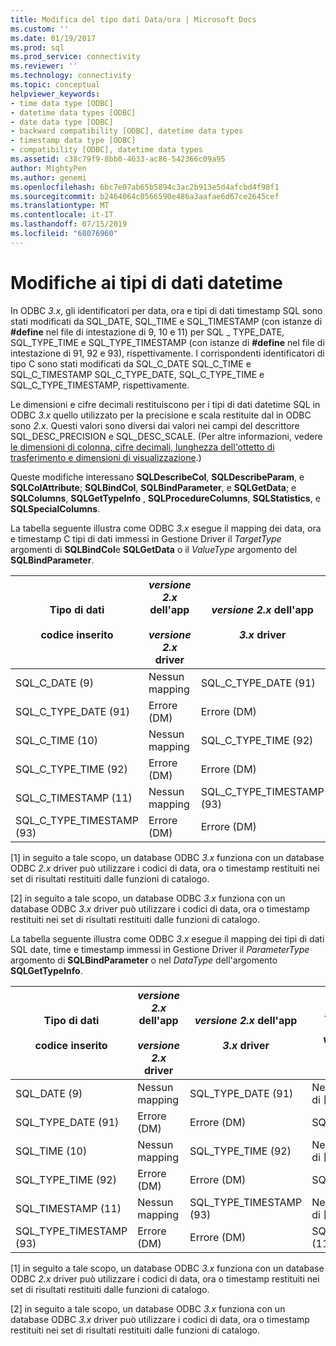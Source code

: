 ```yaml
---
title: Modifica del tipo dati Data/ora | Microsoft Docs
ms.custom: ''
ms.date: 01/19/2017
ms.prod: sql
ms.prod_service: connectivity
ms.reviewer: ''
ms.technology: connectivity
ms.topic: conceptual
helpviewer_keywords:
- time data type [ODBC]
- datetime data types [ODBC]
- date data type [ODBC]
- backward compatibility [ODBC], datetime data types
- timestamp data type [ODBC]
- compatibility [ODBC], datetime data types
ms.assetid: c38c79f9-8bb0-4633-ac86-542366c09a95
author: MightyPen
ms.author: genemi
ms.openlocfilehash: 6bc7e07ab65b5894c3ac2b913e5d4afcbd4f98f1
ms.sourcegitcommit: b2464064c0566590e486a3aafae6d67ce2645cef
ms.translationtype: MT
ms.contentlocale: it-IT
ms.lasthandoff: 07/15/2019
ms.locfileid: "68076960"
---
```

# <a name="datetime-data-type-changes"></a>Modifiche ai tipi di dati datetime
In ODBC *3.x*, gli identificatori per data, ora e tipi di dati timestamp SQL sono stati modificati da SQL_DATE, SQL_TIME e SQL_TIMESTAMP (con istanze di **#define** nel file di intestazione di 9, 10 e 11) per SQL _ TYPE_DATE, SQL_TYPE_TIME e SQL_TYPE_TIMESTAMP (con istanze di **#define** nel file di intestazione di 91, 92 e 93), rispettivamente. I corrispondenti identificatori di tipo C sono stati modificati da SQL_C_DATE SQL_C_TIME e SQL_C_TIMESTAMP SQL_C_TYPE_DATE, SQL_C_TYPE_TIME e SQL_C_TYPE_TIMESTAMP, rispettivamente.  
  
 Le dimensioni e cifre decimali restituiscono per i tipi di dati datetime SQL in ODBC *3.x* quello utilizzato per la precisione e scala restituite dal in ODBC sono *2.x*. Questi valori sono diversi dai valori nei campi del descrittore SQL_DESC_PRECISION e SQL_DESC_SCALE. (Per altre informazioni, vedere [le dimensioni di colonna, cifre decimali, lunghezza dell'ottetto di trasferimento e dimensioni di visualizzazione](../../../odbc/reference/appendixes/column-size-decimal-digits-transfer-octet-length-and-display-size.md).)  
  
 Queste modifiche interessano **SQLDescribeCol**, **SQLDescribeParam**, e **SQLColAttribute**; **SQLBindCol**, **SQLBindParameter**, e **SQLGetData**; e **SQLColumns**, **SQLGetTypeInfo** , **SQLProcedureColumns**, **SQLStatistics**, e **SQLSpecialColumns**.  
  
 La tabella seguente illustra come ODBC *3.x* esegue il mapping dei data, ora e timestamp C tipi di dati immessi in Gestione Driver il *TargetType* argomenti di **SQLBindCol**e **SQLGetData** o il *ValueType* argomento del **SQLBindParameter**.  
  
|Tipo di dati<br /><br /> codice inserito|*versione 2.x* dell'app<br /><br /> *versione 2.x* driver|*versione 2.x* dell'app<br /><br /> *3.x* driver|*3.x* dell'app<br /><br /> *versione 2.x* driver|*3.x* dell'app<br /><br /> *3.x* driver|  
|--------------------------------|-----------------------------------|-----------------------------------|-----------------------------------|-----------------------------------|  
|SQL_C_DATE (9)|Nessun mapping|SQL_C_TYPE_DATE (91)|Nessun mapping di [1]|SQL_C_TYPE_DATE (91)|  
|SQL_C_TYPE_DATE (91)|Errore (DM)|Errore (DM)|SQL_C_DATE (9)|Nessun mapping [2]|  
|SQL_C_TIME (10)|Nessun mapping|SQL_C_TYPE_TIME (92)|Nessun mapping di [1]|SQL_C_TYPE_TIME (92)|  
|SQL_C_TYPE_TIME (92)|Errore (DM)|Errore (DM)|SQL_C_TIME (10)|Nessun mapping [2]|  
|SQL_C_TIMESTAMP (11)|Nessun mapping|SQL_C_TYPE_TIMESTAMP (93)|Nessun mapping di [1]|SQL_C_TYPE_TIMESTAMP (93)|  
|SQL_C_TYPE_TIMESTAMP (93)|Errore (DM)|Errore (DM)|SQL_C_TIMESTAMP (11)|Nessun mapping [2]|  
  
 [1] in seguito a tale scopo, un database ODBC *3.x* funziona con un database ODBC *2.x* driver può utilizzare i codici di data, ora o timestamp restituiti nei set di risultati restituiti dalle funzioni di catalogo.  
  
 [2] in seguito a tale scopo, un database ODBC *3.x* funziona con un database ODBC *3.x* driver può utilizzare i codici di data, ora o timestamp restituiti nei set di risultati restituiti dalle funzioni di catalogo.  
  
 La tabella seguente illustra come ODBC *3.x* esegue il mapping dei tipi di dati SQL date, time e timestamp immessi in Gestione Driver il *ParameterType* argomento di **SQLBindParameter**  o nel *DataType* dell'argomento **SQLGetTypeInfo**.  
  
|Tipo di dati<br /><br /> codice inserito|*versione 2.x* dell'app<br /><br /> *versione 2.x* driver|*versione 2.x* dell'app<br /><br /> *3.x* driver|*3.x* dell'app<br /><br /> *versione 2.x* driver|*3.x* dell'app<br /><br /> *3.x* driver|  
|--------------------------------|-----------------------------------|-----------------------------------|-----------------------------------|-----------------------------------|  
|SQL_DATE (9)|Nessun mapping|SQL_TYPE_DATE (91)|Nessun mapping di [1]|SQL_TYPE_DATE (91)|  
|SQL_TYPE_DATE (91)|Errore (DM)|Errore (DM)|SQL_DATE (9)|Nessun mapping [2]|  
|SQL_TIME (10)|Nessun mapping|SQL_TYPE_TIME (92)|Nessun mapping di [1]|SQL_TYPE_TIME (92)|  
|SQL_TYPE_TIME (92)|Errore (DM)|Errore (DM)|SQL_TIME (10)|Nessun mapping [2]|  
|SQL_TIMESTAMP (11)|Nessun mapping|SQL_TYPE_TIMESTAMP (93)|Nessun mapping di [1]|SQL_TYPE_TIMESTAMP (93)|  
|SQL_TYPE_TIMESTAMP (93)|Errore (DM)|Errore (DM)|SQL_TIMESTAMP (11)|Nessun mapping [2]|  
  
 [1] in seguito a tale scopo, un database ODBC *3.x* funziona con un database ODBC *2.x* driver può utilizzare i codici di data, ora o timestamp restituiti nei set di risultati restituiti dalle funzioni di catalogo.  
  
 [2] in seguito a tale scopo, un database ODBC *3.x* funziona con un database ODBC *3.x* driver può utilizzare i codici di data, ora o timestamp restituiti nei set di risultati restituiti dalle funzioni di catalogo.
